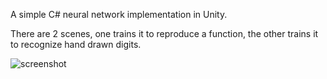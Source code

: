 A simple C# neural network implementation in Unity.

There are 2 scenes, one trains it to reproduce a function, the other trains it to recognize hand drawn digits.

![screenshot](https://raw.githubusercontent.com/maksymilllllllllllllian/simple-unity-neural-network/master/function.png)
